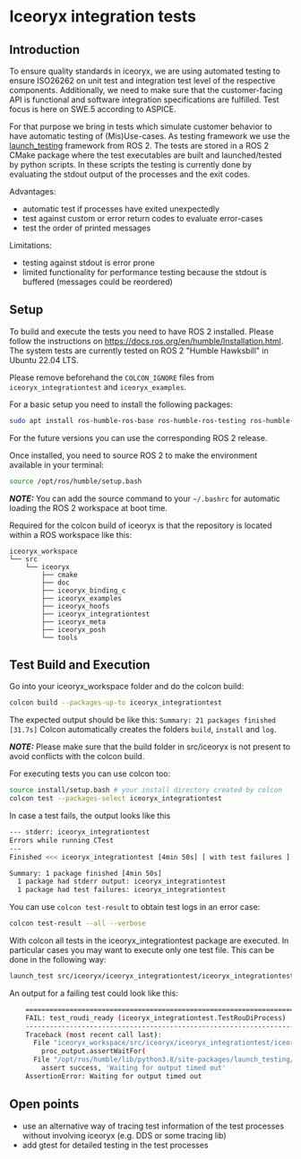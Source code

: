 # Iceoryx integration tests

## Introduction

To ensure quality standards in iceoryx, we are using automated testing to ensure ISO26262 on unit test and integration
test level of the respective components. Additionally, we need to make sure that the customer-facing API is functional
and software integration specifications are fulfilled. Test focus is here on SWE.5 according to ASPICE.

For that purpose we bring in tests which simulate customer behavior to have automatic testing of (Mis)Use-cases.
As testing framework we use the [launch_testing](https://github.com/ros2/launch/blob/humble/launch_testing/README.md) framework from ROS 2.
The tests are stored in a ROS 2 CMake package where the test executables are built and launched/tested by python scripts.
In these scripts the testing is currently done by evaluating the stdout output of the processes and the exit codes.

Advantages:

- automatic test if processes have exited unexpectedly
- test against custom or error return codes to evaluate error-cases
- test the order of printed messages

Limitations:

- testing against stdout is error prone
- limited functionality for performance testing because the stdout is buffered (messages could be reordered)

## Setup

To build and execute the tests you need to have ROS 2 installed. Please follow the instructions on <https://docs.ros.org/en/humble/Installation.html>.
The system tests are currently tested on ROS 2 "Humble Hawksbill" in Ubuntu 22.04 LTS.

Please remove beforehand the `COLCON_IGNORE` files from `iceoryx_integrationtest` and `iceoryx_examples`.

For a basic setup you need to install the following packages:

```bash
sudo apt install ros-humble-ros-base ros-humble-ros-testing ros-humble-launch-testing ros-humble-ament-cmake python3-colcon-common-extensions
```

For the future versions you can use the corresponding ROS 2 release.

Once installed, you need to source ROS 2 to make the environment available in your terminal:

```bash
source /opt/ros/humble/setup.bash
```

**_NOTE:_** You can add the source command to your `~/.bashrc` for automatic loading the ROS 2 workspace at boot time.

Required for the colcon build of iceoryx is that the repository is located within a ROS workspace like this:

```shell
iceoryx_workspace
└── src
    └── iceoryx
        ├── cmake
        ├── doc
        ├── iceoryx_binding_c
        ├── iceoryx_examples
        ├── iceoryx_hoofs
        ├── iceoryx_integrationtest
        ├── iceoryx_meta
        ├── iceoryx_posh
        └── tools
```

## Test Build and Execution

Go into your iceoryx_workspace folder and do the colcon build:

```bash
colcon build --packages-up-to iceoryx_integrationtest
```

The expected output should be like this: `Summary: 21 packages finished [31.7s]`
Colcon automatically creates the folders `build`, `install` and `log`.

**_NOTE:_** Please make sure that the build folder in src/iceoryx is not present to avoid conflicts with the
colcon build.

For executing tests you can use colcon too:

```bash
source install/setup.bash # your install directory created by colcon
colcon test --packages-select iceoryx_integrationtest
```

In case a test fails, the output looks like this

```bash
--- stderr: iceoryx_integrationtest
Errors while running CTest
---
Finished <<< iceoryx_integrationtest [4min 50s] [ with test failures ]

Summary: 1 package finished [4min 50s]
  1 package had stderr output: iceoryx_integrationtest
  1 package had test failures: iceoryx_integrationtest
```

You can use `colcon test-result` to obtain test logs in an error case:

```bash
colcon test-result --all --verbose
```

With colcon all tests in the iceoryx_integrationtest package are executed. In particular cases you may
want to execute only one test file. This can be done in the following way:

```bash
launch_test src/iceoryx/iceoryx_integrationtest/iceoryx_integrationtest/test_roudi_startup_shutdown.py
```

An output for a failing test could look like this:

```bash
    ======================================================================
    FAIL: test_roudi_ready (iceoryx_integrationtest.TestRouDiProcess)
    ----------------------------------------------------------------------
    Traceback (most recent call last):
      File "iceoryx_workspace/src/iceoryx/iceoryx_integrationtest/iceoryx_integrationtest/test_roudi_startup_shutdown.py", line 52, in test_roudi_ready
        proc_output.assertWaitFor(
      File "/opt/ros/humble/lib/python3.8/site-packages/launch_testing/io_handler.py", line 146, in assertWaitFor
        assert success, 'Waiting for output timed out'
    AssertionError: Waiting for output timed out
```

## Open points

- use an alternative way of tracing test information of the test processes without involving iceoryx (e.g. DDS or some tracing lib)
- add gtest for detailed testing in the test processes
